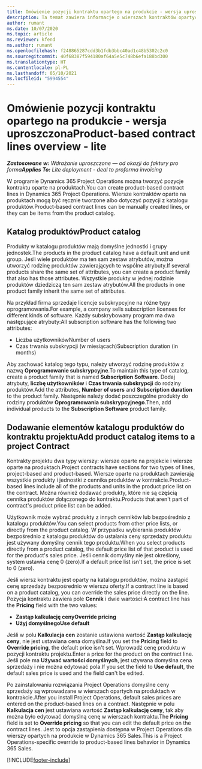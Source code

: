 ```yaml
---
title: Omówienie pozycji kontraktu opartego na produkcie - wersja uproszczona
description: Ta temat zawiera informacje o wierszach kontraktów opartych na produktach.
author: rumant
ms.date: 10/07/2020
ms.topic: article
ms.reviewer: kfend
ms.author: rumant
ms.openlocfilehash: f248865287cdd3b1fdb3bbc40ad1c48b5302c2c0
ms.sourcegitcommit: 40f68387f594180af64a5e5c748b6efa188bd300
ms.translationtype: HT
ms.contentlocale: pl-PL
ms.lasthandoff: 05/10/2021
ms.locfileid: "5994554"
---
```

# <a name="product-based-contract-lines-overview---lite"></a><span data-ttu-id="aae8a-103">Omówienie pozycji kontraktu opartego na produkcie - wersja uproszczona</span><span class="sxs-lookup"><span data-stu-id="aae8a-103">Product-based contract lines overview - lite</span></span>

<span data-ttu-id="aae8a-104">_**Zastosowane w:** Wdrażanie uproszczone — od okazji do faktury pro forma_</span><span class="sxs-lookup"><span data-stu-id="aae8a-104">_**Applies To:** Lite deployment - deal to proforma invoicing_</span></span>

<span data-ttu-id="aae8a-105">W programie Dynamics 365 Project Operations można tworzyć pozycje kontraktu oparte na produktach.</span><span class="sxs-lookup"><span data-stu-id="aae8a-105">You can create product-based contract lines in Dynamics 365 Project Operations.</span></span> <span data-ttu-id="aae8a-106">Wiersze kontraktów oparte na produktach mogą być ręcznie tworzone albo dotyczyć pozycji z katalogu produktów.</span><span class="sxs-lookup"><span data-stu-id="aae8a-106">Product-based contract lines can be manually created lines, or they can be items from the product catalog.</span></span>

## <a name="product-catalog"></a><span data-ttu-id="aae8a-107">Katalog produktów</span><span class="sxs-lookup"><span data-stu-id="aae8a-107">Product catalog</span></span>

<span data-ttu-id="aae8a-108">Produkty w katalogu produktów mają domyślne jednostki i grupy jednostek.</span><span class="sxs-lookup"><span data-stu-id="aae8a-108">The products in the product catalog have a default unit and unit group.</span></span> <span data-ttu-id="aae8a-109">Jeśli wiele produktów ma ten sam zestaw atrybutów, można utworzyć rodzinę produktów zawierających te wspólne atrybuty.</span><span class="sxs-lookup"><span data-stu-id="aae8a-109">If several products share the same set of attributes, you can create a product family that also has those attributes.</span></span> <span data-ttu-id="aae8a-110">Wszystkie produkty w jednej rodzinie produktów dziedziczą ten sam zestaw atrybutów.</span><span class="sxs-lookup"><span data-stu-id="aae8a-110">All the products in one product family inherit the same set of attributes.</span></span>

<span data-ttu-id="aae8a-111">Na przykład firma sprzedaje licencje subskrypcyjne na różne typy oprogramowania.</span><span class="sxs-lookup"><span data-stu-id="aae8a-111">For example, a company sells subscription licenses for different kinds of software.</span></span> <span data-ttu-id="aae8a-112">Każdy subskrybowany program ma dwa następujące atrybuty:</span><span class="sxs-lookup"><span data-stu-id="aae8a-112">All subscription software has the following two attributes:</span></span>

- <span data-ttu-id="aae8a-113">Liczba użytkowników</span><span class="sxs-lookup"><span data-stu-id="aae8a-113">Number of users</span></span>
- <span data-ttu-id="aae8a-114">Czas trwania subskrypcji (w miesiącach)</span><span class="sxs-lookup"><span data-stu-id="aae8a-114">Subscription duration (in months)</span></span>

<span data-ttu-id="aae8a-115">Aby zachować katalog tego typu, należy utworzyć rodzinę produktów z nazwą **Oprogramowanie subskrypcyjne**.</span><span class="sxs-lookup"><span data-stu-id="aae8a-115">To maintain this type of catalog, create a product family that is named **Subscription Software**.</span></span> <span data-ttu-id="aae8a-116">Dodaj atrybuty, **liczbę użytkowników** i **Czas trwania subskrypcji** do rodziny produktów.</span><span class="sxs-lookup"><span data-stu-id="aae8a-116">Add the attributes, **Number of users** and **Subscription duration** to the product family.</span></span> <span data-ttu-id="aae8a-117">Następnie należy dodać poszczególne produkty do rodziny produktów **Oprogramowania subskrypcyjnego**.</span><span class="sxs-lookup"><span data-stu-id="aae8a-117">Then, add individual products to the **Subscription Software** product family.</span></span>

## <a name="add-product-catalog-items-to-a-project-contract"></a><span data-ttu-id="aae8a-118">Dodawanie elementów katalogu produktów do kontraktu projektu</span><span class="sxs-lookup"><span data-stu-id="aae8a-118">Add product catalog items to a project Contract</span></span>

<span data-ttu-id="aae8a-119">Kontrakty projektu dwa typy wierszy: wiersze oparte na projekcie i wiersze oparte na produktach.</span><span class="sxs-lookup"><span data-stu-id="aae8a-119">Project contracts have sections for two types of lines, project-based and product-based.</span></span> <span data-ttu-id="aae8a-120">Wiersze oparte na produktach zawierają wszystkie produkty i jednostki z cennika produktów w kontrakcie.</span><span class="sxs-lookup"><span data-stu-id="aae8a-120">Product-based lines include all of the products and units in the product price list on the contract.</span></span> <span data-ttu-id="aae8a-121">Można również dodawać produkty, które nie są częścią cennika produktów dołączonego do kontraktu.</span><span class="sxs-lookup"><span data-stu-id="aae8a-121">Products that aren't part of contract's product price list can be added.</span></span>

<span data-ttu-id="aae8a-122">Użytkownik może wybrać produkty z innych cenników lub bezpośrednio z katalogu produktów.</span><span class="sxs-lookup"><span data-stu-id="aae8a-122">You can select products from other price lists, or directly from the product catalog.</span></span> <span data-ttu-id="aae8a-123">W przypadku wybierania produktów bezpośrednio z katalogu produktów do ustalania ceny sprzedaży produktu jest używany domyślny cennik tego produktu.</span><span class="sxs-lookup"><span data-stu-id="aae8a-123">When you select products directly from a product catalog, the default price list of that product is used for the product's sales price.</span></span> <span data-ttu-id="aae8a-124">Jeśli cennik domyślny nie jest określony, system ustawia cenę 0 (zero).</span><span class="sxs-lookup"><span data-stu-id="aae8a-124">If a default price list isn't set, the price is set to 0 (zero).</span></span>

<span data-ttu-id="aae8a-125">Jeśli wiersz kontraktu jest oparty na katalogu produktów, można zastąpić cenę sprzedaży bezpośrednio w wierszu oferty.</span><span class="sxs-lookup"><span data-stu-id="aae8a-125">If a contract line is based on a product catalog, you can override the sales price directly on the line.</span></span> <span data-ttu-id="aae8a-126">Pozycja kontraktu zawiera pole **Cennik** i dwie wartości:</span><span class="sxs-lookup"><span data-stu-id="aae8a-126">A contract line has the **Pricing** field with the two values:</span></span>

- <span data-ttu-id="aae8a-127">**Zastąp kalkulację ceny**</span><span class="sxs-lookup"><span data-stu-id="aae8a-127">**Override pricing**</span></span>
- <span data-ttu-id="aae8a-128">**Użyj domyślnego**</span><span class="sxs-lookup"><span data-stu-id="aae8a-128">**Use default**</span></span>

<span data-ttu-id="aae8a-129">Jeśli w polu **Kalkulacja cen** zostanie ustawiona wartość **Zastąp kalkulację ceny**, nie jest ustawiana cena domyślna.</span><span class="sxs-lookup"><span data-stu-id="aae8a-129">If you set the **Pricing** field to **Override pricing**, the default price isn't set.</span></span> <span data-ttu-id="aae8a-130">Wprowadź cenę produktu w pozycji kontraktu projektu.</span><span class="sxs-lookup"><span data-stu-id="aae8a-130">Enter a price for the product on the contract line.</span></span> <span data-ttu-id="aae8a-131">Jeśli pole ma **Używać wartości domyślnych**, jest używana domyślna cena sprzedaży i nie można edytować pola.</span><span class="sxs-lookup"><span data-stu-id="aae8a-131">If you set the field to **Use default**, the default sales price is used and the field can't be edited.</span></span>

<span data-ttu-id="aae8a-132">Po zainstalowaniu rozwiązania Project Operations domyślne ceny sprzedaży są wprowadzane w wierszach opartych na produktach w kontrakcie.</span><span class="sxs-lookup"><span data-stu-id="aae8a-132">After you install Project Operations, default sales prices are entered on the product-based lines on a contract.</span></span> <span data-ttu-id="aae8a-133">Następnie w polu **Kalkulacja cen** jest ustawiana wartość **Zastąp kalkulację ceny**, tak aby można było edytować domyślną cenę w wierszach kontraktu.</span><span class="sxs-lookup"><span data-stu-id="aae8a-133">The **Pricing** field is set to **Override pricing** so that you can edit the default price on the contract lines.</span></span> <span data-ttu-id="aae8a-134">Jest to opcja zastąpienia dostępna w Project Operations dla wierszy opartych na produkcie w Dynamics 365 Sales.</span><span class="sxs-lookup"><span data-stu-id="aae8a-134">This is a Project Operations-specific override to product-based lines behavior in Dynamics 365 Sales.</span></span>


[!INCLUDE[footer-include](../../includes/footer-banner.md)]